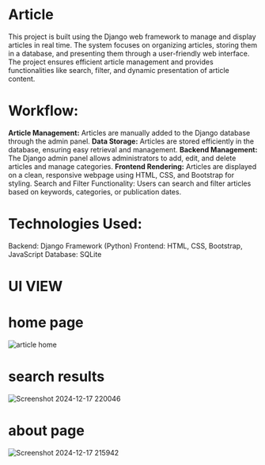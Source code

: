 # Article
This project is built using the Django web framework to manage and display articles in real time. The system focuses on organizing articles, storing them in a database, and presenting them through a user-friendly web interface. The project ensures efficient article management and provides functionalities like search, filter, and dynamic presentation of article content.

# Workflow:
**Article Management:**
Articles are manually added to the Django database through the admin panel.
**Data Storage:**
Articles are stored efficiently in the database, ensuring easy retrieval and management.
**Backend Management:**
The Django admin panel allows administrators to add, edit, and delete articles and manage categories.
**Frontend Rendering:**
Articles are displayed on a clean, responsive webpage using HTML, CSS, and Bootstrap for styling.
Search and Filter Functionality:
Users can search and filter articles based on keywords, categories, or publication dates.
# Technologies Used:
Backend: Django Framework (Python)
Frontend: HTML, CSS, Bootstrap, JavaScript
Database: SQLite 
# UI VIEW

# home page
![article home](https://github.com/user-attachments/assets/d6be80d3-410e-4665-87b4-f66369c3a76f)
# search results 
![Screenshot 2024-12-17 220046](https://github.com/user-attachments/assets/9a7d0e8e-2ed0-4bec-97b4-4e0b59c30142)
# about page
![Screenshot 2024-12-17 215942](https://github.com/user-attachments/assets/89ff780a-04cc-4c23-950d-c311cbeb1eec)
